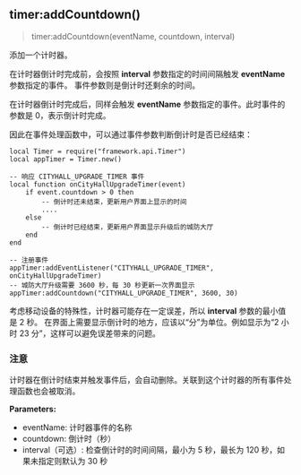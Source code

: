 
## timer:addCountdown()

> timer:addCountdown(eventName, countdown, interval)

添加一个计时器。

在计时器倒计时完成前，会按照 **interval** 参数指定的时间间隔触发 **eventName** 参数指定的事件。
事件参数则是倒计时还剩余的时间。

在计时器倒计时完成后，同样会触发 **eventName** 参数指定的事件。此时事件的参数是 0，表示倒计时完成。

因此在事件处理函数中，可以通过事件参数判断倒计时是否已经结束：

    local Timer = require("framework.api.Timer")
    local appTimer = Timer.new()

    -- 响应 CITYHALL_UPGRADE_TIMER 事件
    local function onCityHallUpgradeTimer(event)
        if event.countdown > 0 then
            -- 倒计时还未结束，更新用户界面上显示的时间
            ....
        else
            -- 倒计时已经结束，更新用户界面显示升级后的城防大厅
        end
    end

    -- 注册事件
    appTimer:addEventListener("CITYHALL_UPGRADE_TIMER", onCityHallUpgradeTimer)
    -- 城防大厅升级需要 3600 秒，每 30 秒更新一次界面显示
    appTimer:addCountdown("CITYHALL_UPGRADE_TIMER", 3600, 30)

考虑移动设备的特殊性，计时器可能存在一定误差，所以 **interval** 参数的最小值是 2 秒。
在界面上需要显示倒计时的地方，应该以“分”为单位。例如显示为“2 小时 23 分”，这样可以避免误差带来的问题。

### 注意

计时器在倒计时结束并触发事件后，会自动删除。关联到这个计时器的所有事件处理函数也会被取消。


**Parameters:**

-   eventName: 计时器事件的名称
-   countdown: 倒计时（秒）
-   interval（可选）: 检查倒计时的时间间隔，最小为 5 秒，最长为 120 秒，如果未指定则默认为 30 秒
